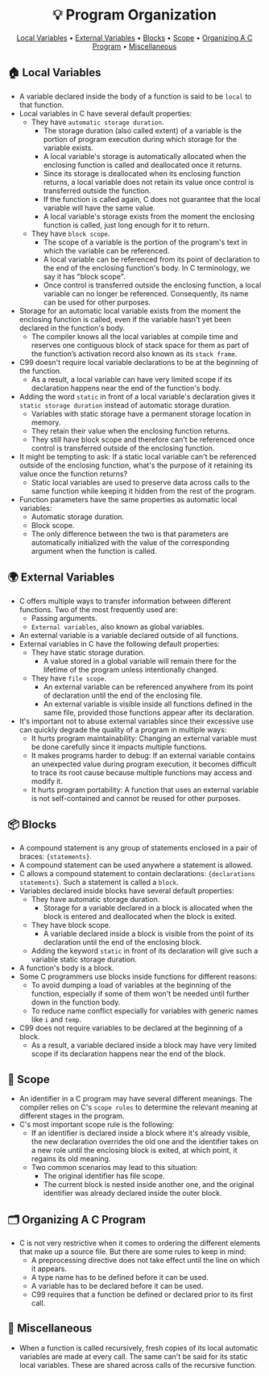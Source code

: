 <h1 align="center">💡<strong> Program Organization</strong></h1>
<p align="center">
  <a href="#house-local-variables">Local Variables</a> •
  <a href="#earth_africa-external-variables">External Variables</a> •
  <a href="#package-blocks">Blocks</a> •
  <a href="#telescope-scope">Scope</a> •
  <a href="#card_index_dividers-organizing-a-c-program">Organizing A C Program</a> •
  <a href="#game_die-miscellaneous"> Miscellaneous</a>
</p>

## :house: Local Variables

* A variable declared inside the body of a function is said to be ```local``` to that function.
* Local variables in C have several default properties:
   * They have ```automatic storage duration```.
      * The storage duration (also called extent) of a variable is the portion of program execution during which storage for the variable exists.
      * A local variable's storage is automatically allocated when the enclosing function is called and deallocated once it returns.
      * Since its storage is deallocated when its enclosing function returns, a local variable does not retain its value once control is transferred outside the function.
      * If the function is called again, C does not guarantee that the local variable will have the same value.
      * A local variable's storage exists from the moment the enclosing function is called, just long enough for it to return.
   * They have ```block scope```.
      * The scope of a variable is the portion of the program's text in which the variable can be referenced.
      * A local variable can be referenced from its point of declaration to the end of the enclosing function's body. In C terminology, we say it has "block scope".
      * Once control is transferred outside the enclosing function, a local variable can no longer be referenced. Consequently, its name can be used for other purposes.
* Storage for an automatic local variable exists from the moment the enclosing function is called, even if the variable hasn't yet been declared in the function's body.
   * The compiler knows all the local variables at compile time and reserves one contiguous block of stack space for them as part of the function’s activation record also known as its ```stack frame```.
* C99 doesn't require local variable declarations to be at the beginning of the function.
   * As a result, a local variable can have very limited scope if its declaration happens near the end of the function's body.
* Adding the word ```static``` in front of a local variable's declaration gives it ```static storage duration``` instead of automatic storage duration.
   * Variables with static storage have a permanent storage location in memory.
   * They retain their value when the enclosing function returns.
   * They still have block scope and therefore can't be referenced once control is transferred outside of the enclosing function.
* It might be tempting to ask: If a static local variable can't be referenced outside of the enclosing function, what's the purpose of it retaining its value once the function returns?
   * Static local variables are used to preserve data across calls to the same function while keeping it hidden from the rest of the program.
* Function parameters have the same properties as automatic local variables:
   * Automatic storage duration.
   * Block scope.
   * The only difference between the two is that parameters are automatically initialized with the value of the corresponding argument when the function is called.

## :earth_africa: External Variables

* C offers multiple ways to transfer information between different functions. Two of the most frequently used are:
   * Passing arguments.
   * ```External variables```, also known as global variables.
* An external variable is a variable declared outside of all functions.
* External variables in C have the following default properties:
   * They have static storage duration.
      * A value stored in a global variable will remain there for the lifetime of the program unless intentionally changed.
   * They have ```file scope```.
      * An external variable can be referenced anywhere from its point of declaration until the end of the enclosing file.
      * An external variable is visible inside all functions defined in the same file, provided those functions appear after its declaration.
* It's important not to abuse external variables since their excessive use can quickly degrade the quality of a program in multiple ways:
   * It hurts program maintainability: Changing an external variable must be done carefully since it impacts multiple functions.
   * It makes programs harder to debug: If an external variable contains an unexpected value during program execution, it becomes difficult to trace its root cause because multiple functions may access and modify it.
   * It hurts program portability: A function that uses an external variable is not self-contained and cannot be reused for other purposes.

## :package: Blocks

* A compound statement is any group of statements enclosed in a pair of braces: ```{statements}```.
* A compound statement can be used anywhere a statement is allowed.
* C allows a compound statement to contain declarations: ```{declarations statements}```. Such a statement is called a ```block```.
* Variables declared inside blocks have several default properties:
   * They have automatic storage duration.
      * Storage for a variable declared in a block is allocated when the block is entered and deallocated when the block is exited.
   * They have block scope.
      * A variable declared inside a block is visible from the point of its declaration until the end of the enclosing block.
   * Adding the keyword ```static``` in front of its declaration will give such a variable static storage duration.
* A function's body is a block.
* Some C programmers use blocks inside functions for different reasons:
   * To avoid dumping a load of variables at the beginning of the function, especially if some of them won't be needed until further down in the function body.
   * To reduce name conflict especially for variables with generic names like ```i``` and ```temp```.
* C99 does not require variables to be declared at the beginning of a block.
   * As a result, a variable declared inside a block may have very limited scope if its declaration happens near the end of the block.

## :telescope: Scope

* An identifier in a C program may have several different meanings. The compiler relies on C's ```scope rules``` to determine the relevant meaning at different stages in the program.
* C's most important scope rule is the following:
   * If an identifier is declared inside a block where it's already visible, the new declaration overrides the old one and the identifier takes on a new role until the enclosing block is exited, at which point, it regains its old meaning.
   * Two common scenarios may lead to this situation:
      * The original identifier has file scope.
      * The current block is nested inside another one, and the original identifier was already declared inside the outer block.

## :card_index_dividers: Organizing A C Program

* C is not very restrictive when it comes to ordering the different elements that make up a source file. But there are some rules to keep in mind:
   * A preprocessing directive does not take effect until the line on which it appears.
   * A type name has to be defined before it can be used.
   * A variable has to be declared before it can be used.
   * C99 requires that a function be defined or declared prior to its first call.

## :game_die: Miscellaneous

* When a function is called recursively, fresh copies of its local automatic variables are made at every call. The same can't be said for its static local variables.
These are shared across calls of the recursive function.